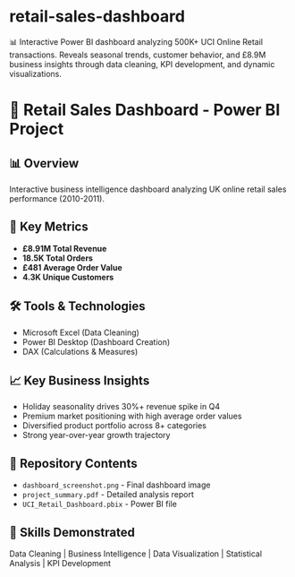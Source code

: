 # retail-sales-dashboard
📊 Interactive Power BI dashboard analyzing 500K+ UCI Online Retail transactions. Reveals seasonal trends, customer behavior, and £8.9M business insights through data cleaning, KPI development, and dynamic visualizations.
# 🏪 Retail Sales Dashboard - Power BI Project

## 📊 Overview
Interactive business intelligence dashboard analyzing UK online retail sales performance (2010-2011).

## 🔑 Key Metrics
- **£8.91M Total Revenue**
- **18.5K Total Orders** 
- **£481 Average Order Value**
- **4.3K Unique Customers**

## 🛠️ Tools & Technologies
- Microsoft Excel (Data Cleaning)
- Power BI Desktop (Dashboard Creation)
- DAX (Calculations & Measures)

## 📈 Key Business Insights
- Holiday seasonality drives 30%+ revenue spike in Q4
- Premium market positioning with high average order values
- Diversified product portfolio across 8+ categories
- Strong year-over-year growth trajectory

## 📁 Repository Contents
- `dashboard_screenshot.png` - Final dashboard image
- `project_summary.pdf` - Detailed analysis report
- `UCI_Retail_Dashboard.pbix` - Power BI file

## 🎯 Skills Demonstrated
Data Cleaning | Business Intelligence | Data Visualization | Statistical Analysis | KPI Development
